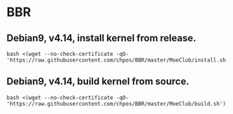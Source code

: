 # BBR
## Debian9, v4.14, install kernel from release.
```
bash <(wget --no-check-certificate -qO- 'https://raw.githubusercontent.com/chpos/BBR/master/MoeClub/install.sh')
```

## Debian9, v4.14, build kernel from source.
```
bash <(wget --no-check-certificate -qO- 'https://raw.githubusercontent.com/chpos/BBR/master/MoeClub/build.sh')
```

